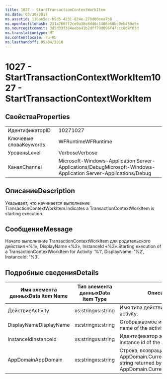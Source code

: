 ```yaml
---
title: 1027 - StartTransactionContextWorkItem
ms.date: 03/30/2017
ms.assetid: 116ae5ec-b9d5-4231-824e-270d00eea7b8
ms.openlocfilehash: 231a7607f2ce9a38e8dd6c1486a68bc9eb459e5e
ms.sourcegitcommit: 3d5d33f384eeba41b2dff79d096f47ccc8d8f03d
ms.translationtype: MT
ms.contentlocale: ru-RU
ms.lasthandoff: 05/04/2018
---
```

# <a name="1027---starttransactioncontextworkitem"></a><span data-ttu-id="45441-102">1027 - StartTransactionContextWorkItem</span><span class="sxs-lookup"><span data-stu-id="45441-102">1027 - StartTransactionContextWorkItem</span></span>
## <a name="properties"></a><span data-ttu-id="45441-103">Свойства</span><span class="sxs-lookup"><span data-stu-id="45441-103">Properties</span></span>  
  
|||  
|-|-|  
|<span data-ttu-id="45441-104">Идентификатор</span><span class="sxs-lookup"><span data-stu-id="45441-104">ID</span></span>|<span data-ttu-id="45441-105">1027</span><span class="sxs-lookup"><span data-stu-id="45441-105">1027</span></span>|  
|<span data-ttu-id="45441-106">Ключевые слова</span><span class="sxs-lookup"><span data-stu-id="45441-106">Keywords</span></span>|<span data-ttu-id="45441-107">WFRuntime</span><span class="sxs-lookup"><span data-stu-id="45441-107">WFRuntime</span></span>|  
|<span data-ttu-id="45441-108">Уровень</span><span class="sxs-lookup"><span data-stu-id="45441-108">Level</span></span>|<span data-ttu-id="45441-109">Verbose</span><span class="sxs-lookup"><span data-stu-id="45441-109">Verbose</span></span>|  
|<span data-ttu-id="45441-110">Канал</span><span class="sxs-lookup"><span data-stu-id="45441-110">Channel</span></span>|<span data-ttu-id="45441-111">Microsoft-Windows-Application Server-Applications/Debug</span><span class="sxs-lookup"><span data-stu-id="45441-111">Microsoft-Windows-Application Server-Applications/Debug</span></span>|  
  
## <a name="description"></a><span data-ttu-id="45441-112">Описание</span><span class="sxs-lookup"><span data-stu-id="45441-112">Description</span></span>  
 <span data-ttu-id="45441-113">Указывает, что начинается выполнение TransactionContextWorkItem.</span><span class="sxs-lookup"><span data-stu-id="45441-113">Indicates a TransactionContextWorkItem is starting execution.</span></span>  
  
## <a name="message"></a><span data-ttu-id="45441-114">Сообщение</span><span class="sxs-lookup"><span data-stu-id="45441-114">Message</span></span>  
 <span data-ttu-id="45441-115">Начато выполнение TransactionContextWorkItem для родительского действия «%1», DisplayName «%2», InstanceId «%3».</span><span class="sxs-lookup"><span data-stu-id="45441-115">Starting execution of a TransactionContextWorkItem for Activity '%1', DisplayName: '%2', InstanceId: '%3'.</span></span>  
  
## <a name="details"></a><span data-ttu-id="45441-116">Подробные сведения</span><span class="sxs-lookup"><span data-stu-id="45441-116">Details</span></span>  
  
|<span data-ttu-id="45441-117">Имя элемента данных</span><span class="sxs-lookup"><span data-stu-id="45441-117">Data Item Name</span></span>|<span data-ttu-id="45441-118">Тип элемента данных</span><span class="sxs-lookup"><span data-stu-id="45441-118">Data Item Type</span></span>|<span data-ttu-id="45441-119">Описание</span><span class="sxs-lookup"><span data-stu-id="45441-119">Description</span></span>|  
|--------------------|--------------------|-----------------|  
|<span data-ttu-id="45441-120">Действие</span><span class="sxs-lookup"><span data-stu-id="45441-120">Activity</span></span>|<span data-ttu-id="45441-121">xs:string</span><span class="sxs-lookup"><span data-stu-id="45441-121">xs:string</span></span>|<span data-ttu-id="45441-122">Имя типа действия.</span><span class="sxs-lookup"><span data-stu-id="45441-122">The type name of the activity.</span></span>|  
|<span data-ttu-id="45441-123">DisplayName</span><span class="sxs-lookup"><span data-stu-id="45441-123">DisplayName</span></span>|<span data-ttu-id="45441-124">xs:string</span><span class="sxs-lookup"><span data-stu-id="45441-124">xs:string</span></span>|<span data-ttu-id="45441-125">Отображаемое имя действия.</span><span class="sxs-lookup"><span data-stu-id="45441-125">The display name of the activity.</span></span>|  
|<span data-ttu-id="45441-126">InstanceId</span><span class="sxs-lookup"><span data-stu-id="45441-126">InstanceId</span></span>|<span data-ttu-id="45441-127">xs:string</span><span class="sxs-lookup"><span data-stu-id="45441-127">xs:string</span></span>|<span data-ttu-id="45441-128">Идентификатор экземпляра действия.</span><span class="sxs-lookup"><span data-stu-id="45441-128">The instance id of the activity.</span></span>|  
|<span data-ttu-id="45441-129">AppDomain</span><span class="sxs-lookup"><span data-stu-id="45441-129">AppDomain</span></span>|<span data-ttu-id="45441-130">xs:string</span><span class="sxs-lookup"><span data-stu-id="45441-130">xs:string</span></span>|<span data-ttu-id="45441-131">Строка, возвращаемая AppDomain.CurrentDomain.FriendlyName.</span><span class="sxs-lookup"><span data-stu-id="45441-131">The string returned by AppDomain.CurrentDomain.FriendlyName.</span></span>|

